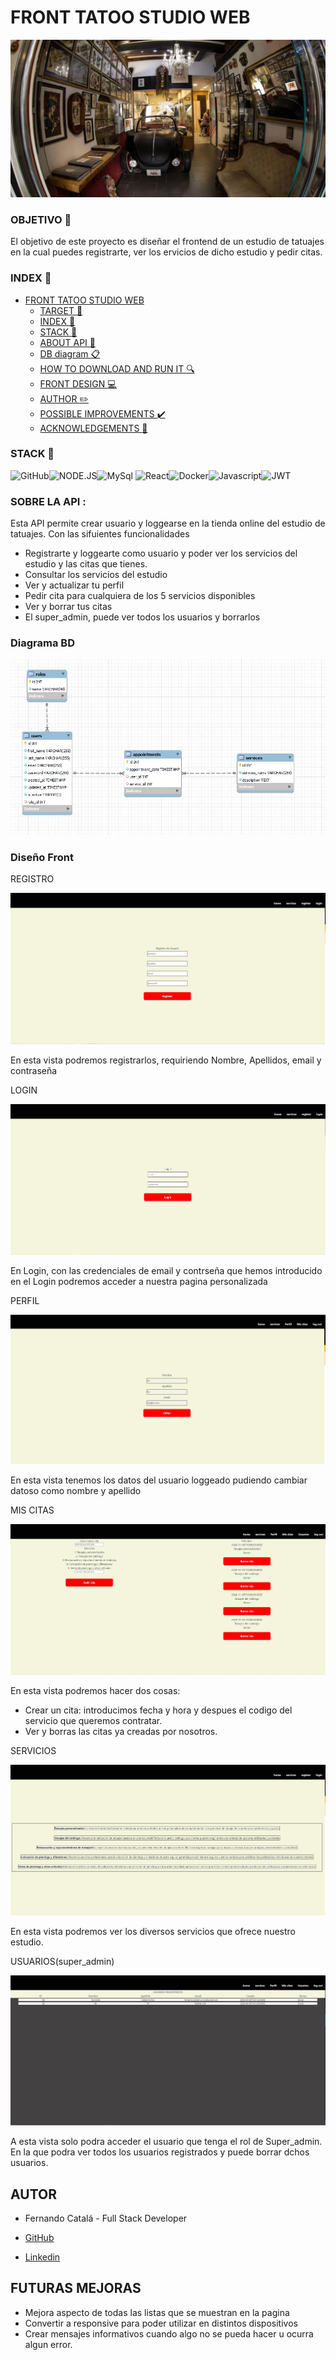 # FRONT TATOO STUDIO WEB

![alt text](img/foto%20tienda.webp)

### OBJETIVO :dart:

El objetivo de este proyecto es diseñar el frontend de un estudio de tatuajes en la cual puedes registrarte, ver los ervicios de dicho estudio y pedir citas.

### INDEX :open_file_folder:

- [FRONT TATOO STUDIO WEB](#front-tutatoo-web)
  - [TARGET :dart:](#target-dart)
  - [INDEX :open_file_folder:](#index-open_file_folder)
  - [STACK :wrench:](#stack-wrench)
  - [ABOUT API :blue_book:](#about-api-blue_book)
  - [DB diagram :clipboard:](#db-diagram-clipboard)
  - [HOW TO DOWNLOAD AND RUN IT :mag:](#how-to-download-and-run-it-mag)
  - [FRONT DESIGN :computer:](#front-design-computer)
  - [AUTHOR :pencil2:](#author-pencil2)
  - [POSSIBLE IMPROVEMENTS :heavy_check_mark:](#possible-improvements-heavy_check_mark)
  - [ACKNOWLEDGEMENTS :raised_hands:](#acknowledgements-raised_hands)

### STACK :wrench:

<img src="https://img.shields.io/badge/GitHub-100000?style=for-the-badge&logo=github&logoColor=white" alt="GitHub" /><img src="https://img.shields.io/badge/Node.js-43853D?style=for-the-badge&logo=node.js&logoColor=white" alt="NODE.JS" /><img src="https://camo.githubusercontent.com/e401a9130accddec63964fc1656e5ef2970017dc65ca6540ab19a40bf6c20064/68747470733a2f2f696d672e736869656c64732e696f2f62616467652f6d7973716c2d3345364539333f7374796c653d666f722d7468652d6261646765266c6f676f3d6d7973716c266c6f676f436f6c6f723d7768697465" alt="MySql">
<img src="https://camo.githubusercontent.com/6c3957842901e5baa389f3bb8758c8966683333b28493013062fcab5fab645e7/68747470733a2f2f696d672e736869656c64732e696f2f62616467652f52656163742d3230323332413f7374796c653d666f722d7468652d6261646765266c6f676f3d7265616374266c6f676f436f6c6f723d363144414642" alt="React"><img src="https://img.shields.io/badge/DOCKER-2020BF?style=for-the-badge&logo=docker&logoColor=white" alt="Docker"/><img src="https://camo.githubusercontent.com/0f98e0edc3ae47a19fac8a8679ba0a4f678ed9872c18771cb53f493b21ddaf90/68747470733a2f2f696d672e736869656c64732e696f2f62616467652f6a61766173636970742d4546443831443f7374796c653d666f722d7468652d6261646765266c6f676f3d6a617661736372697074266c6f676f436f6c6f723d626c61636b" alt="Javascript"/><img src="https://camo.githubusercontent.com/aac74ca85b21ed1ff4fa88dda8712fce9cddbf786bdf807231e6179f70003ac5/68747470733a2f2f696d672e736869656c64732e696f2f62616467652f4a57542d626c61636b3f7374796c653d666f722d7468652d6261646765266c6f676f3d4a534f4e253230776562253230746f6b656e73" alt="JWT">

### SOBRE LA API :

Esta API permite crear usuario y loggearse en la tienda online del estudio de tatuajes. Con las sifuientes funcionalidades

- Registrarte y loggearte como usuario y poder ver los servicios del estudio y las citas que tienes.
- Consultar los servicios del estudio
- Ver y actualizar tu perfil
- Pedir cita para cualquiera de los 5 servicios disponibles
- Ver y borrar tus citas
- El super_admin, puede ver todos los usuarios y borrarlos

### Diagrama BD

![alt text](img/Esquema%20BD.JPG)

### Diseño Front

REGISTRO

![alt text](img/Captura%20vista%20Register.JPG)

En esta vista podremos registrarlos, requiriendo Nombre, Apellidos, email y contraseña

LOGIN

![alt text](img/Captura%20vista%20Login.JPG)

En Login, con las credenciales de email y contrseña que hemos introducido en el Login podremos acceder a nuestra pagina personalizada

PERFIL

![alt text](img/Captura%20vista%20perfil.JPG)

En esta vista tenemos los datos del usuario loggeado pudiendo cambiar datoso como nombre y apellido

MIS CITAS

![alt text](img/Captura%20vista%20%20citas%20usuario.JPG)

En esta vista podremos hacer dos cosas:

- Crear un cita: introducimos fecha y hora y despues el codigo del servicio que queremos contratar.
- Ver y borras las citas ya creadas por nosotros.

SERVICIOS

![alt text](img/Captura%20vista%20Services.JPG)

En esta vista podremos ver los diversos servicios que ofrece nuestro estudio.

USUARIOS(super_admin)

![alt text](img/Captura%20vista%20usuarios.JPG)

A esta vista solo podra acceder el usuario que tenga el rol de Super_admin.
En la que podra ver todos los usuarios registrados y puede borrar dchos usuarios.

## AUTOR

- Fernando Catalá - Full Stack Developer

- <a href="https://github.com/FernandoCatalaMunyoz">GitHub
- <a href="https://linkedin.com/in/fernando-catalá-muñoz-166b5622b">Linkedin</a>

## FUTURAS MEJORAS

- Mejora aspecto de todas las listas que se muestran en la pagina
- Convertir a responsive para poder utilizar en distintos dispositivos
- Crear mensajes informativos cuando algo no se pueda hacer u ocurra algun error.
